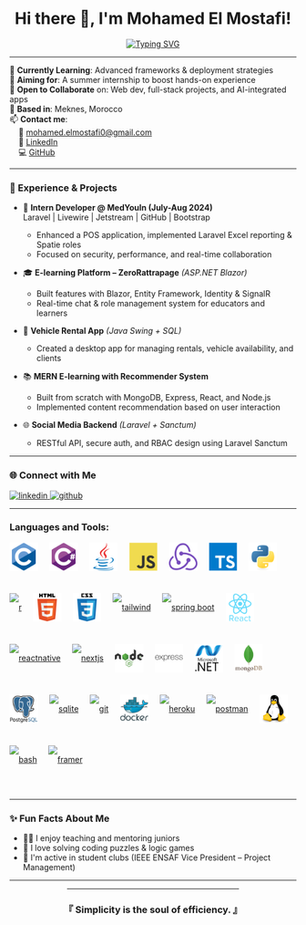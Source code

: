 <h1 align="center">Hi there 👋, I'm Mohamed El Mostafi!</h1>

<div align="center">
  <a class="mb-5" href="https://github.com/DenverCoder1/readme-typing-svg">
    <img src="https://readme-typing-svg.herokuapp.com?font=Fira+Code&size=28&pause=1000&color=4E9AF1&center=true&vCenter=true&multiline=true&width=800&height=120&lines=Software+Engineering+Student+@+ENSA+Fez;Full+Stack+Developer+%F0%9F%92%BB+%7C+Tech+Explorer;Laravel+%7C+React+%7C+ASP.NET+%7C+Spring+Boot;Passionate+about+Learning+and+Building" alt="Typing SVG" />
  </a>
</div>



---

🌱 **Currently Learning**: Advanced frameworks & deployment strategies  
🎯 **Aiming for**: A summer internship to boost hands-on experience  
🤝 **Open to Collaborate** on: Web dev, full-stack projects, and AI-integrated apps  
📍 **Based in**: Meknes, Morocco  
📫 **Contact me**:  
&nbsp;&nbsp;&nbsp;&nbsp;📧 mohamed.elmostafi0@gmail.com  
&nbsp;&nbsp;&nbsp;&nbsp;💼 [LinkedIn](https://www.linkedin.com/in/mohamed-el-mostafi-072683241)  
&nbsp;&nbsp;&nbsp;&nbsp;💻 [GitHub](https://github.com/El-Mostafi)

---

<h3 align="left">💼 Experience & Projects</h3>

- 🔧 **Intern Developer @ MedYouIn (July-Aug 2024)**  
  Laravel | Livewire | Jetstream | GitHub | Bootstrap  
  <ul>
    <li>Enhanced a POS application, implemented Laravel Excel reporting & Spatie roles</li>
    <li>Focused on security, performance, and real-time collaboration</li>
  </ul>

- 🎓 **E-learning Platform – ZeroRattrapage** *(ASP.NET Blazor)*  
  <ul>
    <li>Built features with Blazor, Entity Framework, Identity & SignalR</li>
    <li>Real-time chat & role management system for educators and learners</li>
  </ul>

- 🚗 **Vehicle Rental App** *(Java Swing + SQL)*  
  <ul>
    <li>Created a desktop app for managing rentals, vehicle availability, and clients</li>
  </ul>

- 📚 **MERN E-learning with Recommender System**  
  <ul>
    <li>Built from scratch with MongoDB, Express, React, and Node.js</li>
    <li>Implemented content recommendation based on user interaction</li>
  </ul>

- 🌐 **Social Media Backend** *(Laravel + Sanctum)*  
  <ul>
    <li>RESTful API, secure auth, and RBAC design using Laravel Sanctum</li>
  </ul>

---

<h3 align="left">🌐 Connect with Me</h3>
<p align="left">
  <a href="https://www.linkedin.com/in/mohamed-el-mostafi-072683241" target="_blank">
    <img src="https://raw.githubusercontent.com/rahuldkjain/github-profile-readme-generator/master/src/images/icons/Social/linked-in-alt.svg" alt="linkedin" height="30" width="40"/>
  </a>
  <a href="https://github.com/El-Mostafi" target="_blank">
    <img src="https://cdn-icons-png.flaticon.com/512/25/25231.png" alt="github" height="30" width="30"/>
  </a>
</p>

---

<h3 align="left">Languages and Tools:</h3>
<p align="left" style="line-height: 3.5; display: flex; flex-wrap: wrap; gap: 20px;"> 
<a href="https://www.cprogramming.com/" target="_blank" rel="noreferrer"> 
  <img src="https://raw.githubusercontent.com/devicons/devicon/master/icons/c/c-original.svg" alt="c" width="50" height="50"/> 
</a> 
<a href="https://www.w3schools.com/cs/" target="_blank" rel="noreferrer"> 
  <img src="https://raw.githubusercontent.com/devicons/devicon/master/icons/csharp/csharp-original.svg" alt="csharp" width="50" height="50"/> 
</a> 
<a href="https://www.java.com" target="_blank" rel="noreferrer"> 
  <img src="https://raw.githubusercontent.com/devicons/devicon/master/icons/java/java-original.svg" alt="java" width="50" height="50"/> 
</a> 
<a href="https://developer.mozilla.org/en-US/docs/Web/JavaScript" target="_blank" rel="noreferrer"> 
  <img src="https://raw.githubusercontent.com/devicons/devicon/master/icons/javascript/javascript-original.svg" alt="javascript" width="50" height="50"/> 
</a> 
  <a href="https://redux.js.org/" target="_blank" rel="noreferrer">
  <img src="https://raw.githubusercontent.com/devicons/devicon/master/icons/redux/redux-original.svg" alt="redux" width="50" height="50" />
</a>

<a href="https://www.typescriptlang.org/" target="_blank" rel="noreferrer"> 
  <img src="https://raw.githubusercontent.com/devicons/devicon/master/icons/typescript/typescript-original.svg" alt="typescript" width="50" height="50"/> 
</a> 
<a href="https://www.python.org" target="_blank" rel="noreferrer"> 
  <img src="https://raw.githubusercontent.com/devicons/devicon/master/icons/python/python-original.svg" alt="python" width="50" height="50"/> 
</a> 
<a href="https://www.r-project.org/" target="_blank" rel="noreferrer"> 
  <img src="https://www.r-project.org/logo/Rlogo.svg" alt="r" width="50" height="50"/> 
</a> 
<a href="https://www.w3.org/html/" target="_blank" rel="noreferrer"> 
  <img src="https://raw.githubusercontent.com/devicons/devicon/master/icons/html5/html5-original-wordmark.svg" alt="html5" width="50" height="50"/> 
</a> 
<a href="https://www.w3schools.com/css/" target="_blank" rel="noreferrer"> 
  <img src="https://raw.githubusercontent.com/devicons/devicon/master/icons/css3/css3-original-wordmark.svg" alt="css3" width="50" height="50"/> 
</a> 
<a href="https://tailwindcss.com/" target="_blank" rel="noreferrer"> 
  <img src="https://www.vectorlogo.zone/logos/tailwindcss/tailwindcss-icon.svg" alt="tailwind" width="50" height="50"/> 
</a> 
  <a href="https://spring.io/projects/spring-boot" target="_blank" rel="noreferrer"> 
  <img src="https://www.vectorlogo.zone/logos/springio/springio-icon.svg" alt="spring boot" width="50" height="50"/> 
</a> 

<a href="https://reactjs.org/" target="_blank" rel="noreferrer"> 
  <img src="https://raw.githubusercontent.com/devicons/devicon/master/icons/react/react-original-wordmark.svg" alt="react" width="50" height="50"/> 
</a> 
<a href="https://reactnative.dev/" target="_blank" rel="noreferrer"> 
  <img src="https://reactnative.dev/img/header_logo.svg" alt="reactnative" width="50" height="50"/> 
</a> 
<a href="https://nextjs.org/" target="_blank" rel="noreferrer"> 
  <img src="https://cdn.worldvectorlogo.com/logos/nextjs-2.svg" alt="nextjs" width="50" height="50"/> 
</a> 
<a href="https://nodejs.org" target="_blank" rel="noreferrer"> 
  <img src="https://raw.githubusercontent.com/devicons/devicon/master/icons/nodejs/nodejs-original-wordmark.svg" alt="nodejs" width="50" height="50"/> 
</a> 
<a href="https://expressjs.com" target="_blank" rel="noreferrer"> 
  <img src="https://raw.githubusercontent.com/devicons/devicon/master/icons/express/express-original-wordmark.svg" alt="express" width="50" height="50"/> 
</a> 
<a href="https://dotnet.microsoft.com/" target="_blank" rel="noreferrer"> 
  <img src="https://raw.githubusercontent.com/devicons/devicon/master/icons/dot-net/dot-net-original-wordmark.svg" alt="dotnet" width="50" height="50"/> 
</a> 
<a href="https://www.mongodb.com/" target="_blank" rel="noreferrer"> 
  <img src="https://raw.githubusercontent.com/devicons/devicon/master/icons/mongodb/mongodb-original-wordmark.svg" alt="mongodb" width="50" height="50"/> 
</a> 
<a href="https://www.postgresql.org" target="_blank" rel="noreferrer"> 
  <img src="https://raw.githubusercontent.com/devicons/devicon/master/icons/postgresql/postgresql-original-wordmark.svg" alt="postgresql" width="50" height="50"/> 
</a> 
<a href="https://www.sqlite.org/" target="_blank" rel="noreferrer"> 
  <img src="https://www.vectorlogo.zone/logos/sqlite/sqlite-icon.svg" alt="sqlite" width="50" height="50"/> 
</a> 
<a href="https://git-scm.com/" target="_blank" rel="noreferrer"> 
  <img src="https://www.vectorlogo.zone/logos/git-scm/git-scm-icon.svg" alt="git" width="50" height="50"/> 
</a> 
<a href="https://www.docker.com/" target="_blank" rel="noreferrer"> 
  <img src="https://raw.githubusercontent.com/devicons/devicon/master/icons/docker/docker-original-wordmark.svg" alt="docker" width="50" height="50"/> 
</a> 
<a href="https://heroku.com" target="_blank" rel="noreferrer"> 
  <img src="https://www.vectorlogo.zone/logos/heroku/heroku-icon.svg" alt="heroku" width="50" height="50"/> 
</a> 
<a href="https://postman.com" target="_blank" rel="noreferrer"> 
  <img src="https://www.vectorlogo.zone/logos/getpostman/getpostman-icon.svg" alt="postman" width="50" height="50"/> 
</a> 
<a href="https://www.linux.org/" target="_blank" rel="noreferrer"> 
  <img src="https://raw.githubusercontent.com/devicons/devicon/master/icons/linux/linux-original.svg" alt="linux" width="50" height="50"/> 
</a> 
<a href="https://www.gnu.org/software/bash/" target="_blank" rel="noreferrer"> 
  <img src="https://www.vectorlogo.zone/logos/gnu_bash/gnu_bash-icon.svg" alt="bash" width="50" height="50"/> 
</a> 
<a href="https://www.framer.com/" target="_blank" rel="noreferrer"> 
  <img src="https://www.vectorlogo.zone/logos/framer/framer-icon.svg" alt="framer" width="50" height="50"/> 
</a> 
</p>
<br/>

---

<h3>✨ Fun Facts About Me</h3>

- 🧑‍🏫 I enjoy teaching and mentoring juniors
- 🧩 I love solving coding puzzles & logic games
- 🤝 I'm active in student clubs (IEEE ENSAF Vice President – Project Management)

---

<div align="center">
  <hr style="width: 60%;">
  <h3>『 Simplicity is the soul of efficiency. 』</h3>
</div>
